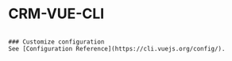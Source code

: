 # CRM-VUE-CLI


```

### Customize configuration
See [Configuration Reference](https://cli.vuejs.org/config/).
